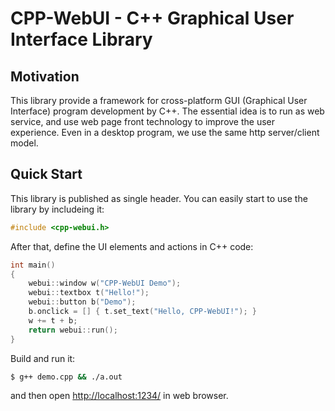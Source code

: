 # CPP-WebUI - C++ Graphical User Interface Library

## Motivation

This library provide a framework for cross-platform GUI (Graphical User Interface) program development by C++. The essential idea is to run as web service, and use web page front technology to improve the user experience. Even in a desktop program, we use the same http server/client model.

## Quick Start

This library is published as single header. You can easily start to use the library by includeing it:

```cpp
#include <cpp-webui.h>
```

After that, define the UI elements and actions in C++ code:

```cpp
int main()
{
    webui::window w("CPP-WebUI Demo");
    webui::textbox t("Hello!");
    webui::button b("Demo");
    b.onclick = [] { t.set_text("Hello, CPP-WebUI!"); }
    w += t + b;
    return webui::run();
}
```

Build and run it:

```sh
$ g++ demo.cpp && ./a.out
```

and then open <http://localhost:1234/> in web browser.
